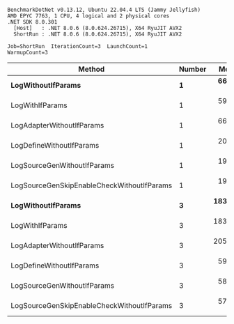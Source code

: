 ```

BenchmarkDotNet v0.13.12, Ubuntu 22.04.4 LTS (Jammy Jellyfish)
AMD EPYC 7763, 1 CPU, 4 logical and 2 physical cores
.NET SDK 8.0.301
  [Host]   : .NET 8.0.6 (8.0.624.26715), X64 RyuJIT AVX2
  ShortRun : .NET 8.0.6 (8.0.624.26715), X64 RyuJIT AVX2

Job=ShortRun  IterationCount=3  LaunchCount=1  
WarmupCount=3  

```
| Method                                     | Number | Mean      | Error     | StdDev   | Min       | Max       | Gen0   | Allocated |
|------------------------------------------- |------- |----------:|----------:|---------:|----------:|----------:|-------:|----------:|
| **LogWithoutIfParams**                         | **1**      |  **66.22 ns** |  **6.787 ns** | **0.372 ns** |  **65.79 ns** |  **66.45 ns** | **0.0010** |      **88 B** |
| LogWithIfParams                            | 1      |  59.98 ns |  3.435 ns | 0.188 ns |  59.76 ns |  60.12 ns | 0.0010 |      88 B |
| LogAdapterWithoutIfParams                  | 1      |  66.82 ns | 17.038 ns | 0.934 ns |  66.22 ns |  67.89 ns | 0.0010 |      88 B |
| LogDefineWithoutIfParams                   | 1      |  20.11 ns |  8.738 ns | 0.479 ns |  19.79 ns |  20.66 ns |      - |         - |
| LogSourceGenWithoutIfParams                | 1      |  19.93 ns |  0.259 ns | 0.014 ns |  19.92 ns |  19.94 ns |      - |         - |
| LogSourceGenSkipEnableCheckWithoutIfParams | 1      |  19.27 ns |  1.175 ns | 0.064 ns |  19.20 ns |  19.33 ns |      - |         - |
| **LogWithoutIfParams**                         | **3**      | **183.50 ns** | **14.747 ns** | **0.808 ns** | **182.84 ns** | **184.40 ns** | **0.0031** |     **264 B** |
| LogWithIfParams                            | 3      | 183.41 ns |  4.787 ns | 0.262 ns | 183.11 ns | 183.62 ns | 0.0031 |     264 B |
| LogAdapterWithoutIfParams                  | 3      | 205.63 ns | 63.786 ns | 3.496 ns | 201.60 ns | 207.82 ns | 0.0031 |     264 B |
| LogDefineWithoutIfParams                   | 3      |  59.26 ns |  4.602 ns | 0.252 ns |  58.98 ns |  59.46 ns |      - |         - |
| LogSourceGenWithoutIfParams                | 3      |  58.63 ns |  2.847 ns | 0.156 ns |  58.49 ns |  58.80 ns |      - |         - |
| LogSourceGenSkipEnableCheckWithoutIfParams | 3      |  57.27 ns |  1.793 ns | 0.098 ns |  57.19 ns |  57.38 ns |      - |         - |
